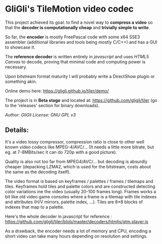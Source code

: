 # GliGli's TileMotion video codec

This project achieved its goal: to find a novel way to **compress a video** so that the **decoder is computationally cheap** and **trivially simple to write**.

So far, the **encoder** is mostly FreePascal code with some x64 SSE3 assembler (additional libraries and tools being mostly C/C++) and has a GUI to showcase it.

The **reference decoder** is written entirely in *javascript* and uses *HTML5 Canvas* to decode, proving that minimal code and computing power is necessary.

Upon bitstream format maturity I will probably write a DirectShow plugin or something akin.

Online demo here: <https://gligli.github.io/tiler/demo/>

The project is in **Beta stage** and located at: <https://github.com/gligli/tiler> (go to the 'releases' section for binary downloads).

_Author: GliGli_
_License: GNU GPL v3_

## Details:

It's a video lossy compressor, compression ratio is close to other well known video codecs like MPEG-4/AVC/... (It needs a little more bitrate, but eg. at 7-8MBits/sec it can do 720p with a good picture).

Quality is also not too far from MPEG4/AVC/... but decoding is absurdly cheaper (depacking LZMA2, which is used for the bitstream, costs about the same as the decoding itself).

The video format is based on keyframes / palettes / frames / tilemaps and tiles.
Keyframes hold tiles and palette colors and are constructed detecting color variations ine the video (usually 20-100 frames long).
Frames works a bit like old video game consoles where a frame is a tilemap with tile indexes and attributes (H/V mirrors, palette index, ...).
Tiles are 8*8 blocks of indexes that map to a palette.

Here's the whole decoder in javascript for reference : https://github.com/gligli/tiler/blob/master/decoders/htmljs/gtm.player.js

As a drawback, the encoder needs a lot of memory and CPU, encoding a short video can take many hours depending on resolution and settings.
